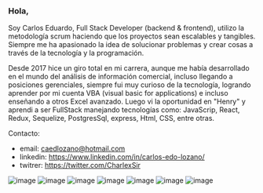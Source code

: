 ### Hola, 

Soy Carlos Eduardo, Full Stack Developer (backend & frontend), utilizo la metodología scrum haciendo que los proyectos sean escalables y tangibles.  Siempre me ha apasionado la idea de solucionar problemas y crear cosas  a través de la tecnología y la programación. 
 
Desde 2017 hice un giro total en mi carrera, aunque me había desarrollado en el mundo del análisis de información comercial, incluso llegando a posiciones gerenciales, siempre fui muy curioso de la tecnología, logrando aprender por mi cuenta VBA (visual basic for applications) e incluso enseñando a otros Excel avanzado. Luego vi la oportunidad en "Henry" y aprendi a ser FullStack manejando tecnologías como: JavaScrip, React, Redux, Sequelize, PostgresSql, express, Html, CSS,  entre otras.


Contacto:
 - email:    caedlozano@hotmail.com
 - linkedin: https://www.linkedin.com/in/carlos-edo-lozano/
 - twitrer:  https://twitter.com/CharlexSir

![image](https://user-images.githubusercontent.com/77077762/122805644-f6a30580-d28e-11eb-9158-483990b4acb9.png)
![image](https://user-images.githubusercontent.com/77077762/122805662-fdca1380-d28e-11eb-9b3a-e468bcdd815a.png)
![image](https://user-images.githubusercontent.com/77077762/122805685-0589b800-d28f-11eb-8692-840db5f0c8c0.png)
![image](https://user-images.githubusercontent.com/77077762/122805704-0b7f9900-d28f-11eb-8384-13130e97430e.png)
![image](https://user-images.githubusercontent.com/77077762/122805735-15090100-d28f-11eb-89e7-8a9ed22d3054.png)
![image](https://user-images.githubusercontent.com/77077762/122805780-23571d00-d28f-11eb-8e4f-86e4de165c3e.png)
![image](https://user-images.githubusercontent.com/77077762/122806354-d758a800-d28f-11eb-9bd3-ccc51b6d4e9a.png)



